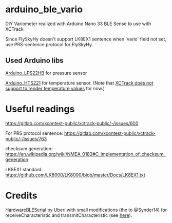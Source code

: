 # arduino_ble_vario
DIY Variometer realized with Arduino Nano 33 BLE Sense to use with XCTrack

Since FlySkyHy doesn't support LK8EX1 sentence when 'vario' field not set, use PRS-sentence protocol for FlySkyHy.

## Used Arduino libs

[Arduino_LPS22HB](https://www.arduino.cc/en/Reference/Arduino_LPS22HB) for pressure sensor

[Arduino_HTS221](https://www.arduino.cc/en/Reference/ArduinoHTS221) for temperature sensor. (Note that [XCTrack does not support to render temperature values](https://gitlab.com/xcontest-public/xctrack-public/-/issues/317)  for now.)


# Useful readings
<https://gitlab.com/xcontest-public/xctrack-public/-/issues/600>

For PRS protocol sentence: <https://gitlab.com/xcontest-public/xctrack-public/-/issues/763>

checksum generation: <https://en.wikipedia.org/wiki/NMEA_0183#C_implementation_of_checksum_generation>

LK8EX1 standard: <https://github.com/LK8000/LK8000/blob/master/Docs/LK8EX1.txt>

# Credits
[HardwareBLESerial](https://github.com/Uberi/Arduino-HardwareBLESerial) by Uberi with small modifications (thx to @Synder14) for receiveCharacteristic and transmitCharacteristic (see [here](https://gitlab.com/xcontest-public/xctrack-public/-/issues/600#note_541486035)).
